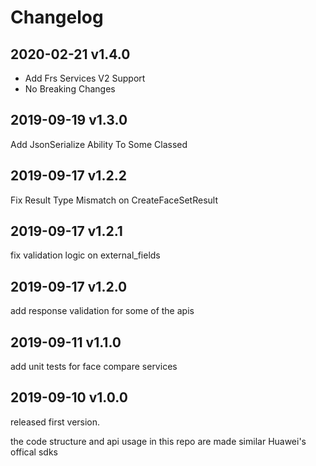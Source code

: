 # Changelog

## 2020-02-21 v1.4.0
- Add Frs Services V2 Support
- No Breaking Changes

## 2019-09-19 v1.3.0
Add JsonSerialize Ability To Some Classed

## 2019-09-17 v1.2.2
Fix Result Type Mismatch on CreateFaceSetResult

## 2019-09-17 v1.2.1
fix validation logic on external_fields

## 2019-09-17 v1.2.0
add response validation for some of the apis

## 2019-09-11 v1.1.0
add unit tests for face compare services

## 2019-09-10 v1.0.0
released first version.

the code structure and api usage in this repo are made similar Huawei's offical sdks
